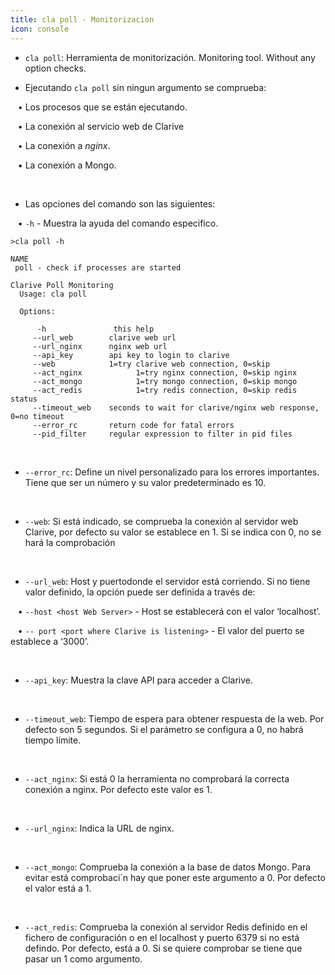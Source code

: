 ```yaml
---
title: cla poll - Monitorizacion
icon: console
---
```


* `cla poll`: Herramienta de monitorización.  Monitoring tool. Without any option checks.


* Ejecutando `cla poll` sin ningun argumento se comprueba: <br />

&nbsp; &nbsp;• Los procesos que se están ejecutando. <br />

&nbsp; &nbsp;• La conexión al servicio web de Clarive <br />

&nbsp; &nbsp;• La conexión a *nginx*. <br />

&nbsp; &nbsp;• La conexión a Mongo. <br />


<br/>

* Las opciones del comando son las siguientes:

&nbsp; &nbsp;• `-h` - Muestra la ayuda del comando especifico.

    >cla poll -h

    NAME
     poll - check if processes are started

    Clarive Poll Monitoring
      Usage: cla poll

      Options:

          -h               this help
         --url_web        clarive web url
         --url_nginx      nginx web url
         --api_key        api key to login to clarive
         --web            1=try clarive web connection, 0=skip
         --act_nginx     	    1=try nginx connection, 0=skip nginx
         --act_mongo            1=try mongo connection, 0=skip mongo
         --act_redis            1=try redis connection, 0=skip redis status
         --timeout_web    seconds to wait for clarive/nginx web response, 0=no timeout
         --error_rc       return code for fatal errors
         --pid_filter     regular expression to filter in pid files    


<br/>

* `--error_rc`: Define un nivel personalizado para los errores importantes. Tiene que ser un número y su valor predeterminado es 10.

<br/>
 
* `--web`: Si está indicado, se comprueba la conexión al servidor web Clarive, por defecto su valor se establece en 1. Si se indica con 0, no se hará la comprobación

<br/>

* `--url_web`: Host y puertodonde el servidor está corriendo. Si no tiene valor definido, la opción puede ser definida a través de: <br />

&nbsp; &nbsp;• `--host <host Web Server>` - Host se establecerá con el valor ‘localhost’. <br />

&nbsp; &nbsp;• `-- port <port where Clarive is listening>` - El valor del puerto se establece a ‘3000’. <br/>
    
<br />

* `--api_key`: Muestra la clave API para acceder a Clarive.

<br/>

* `--timeout_web`:  Tiempo de espera para obtener respuesta de la web. Por defecto son 5 segundos. Si el parámetro se configura a 0, no habrá tiempo límite.


<br/>
  
* `--act_nginx`: Si está 0 la herramienta no comprobará la correcta conexión a nginx. Por defecto este valor es 1.


<br/>
    
* `--url_nginx`: Indica la URL de nginx.

<br/>

* `--act_mongo`: Comprueba la conexión a la base de datos Mongo. Para evitar está comprobaci´n hay que poner este argumento a 0. Por defecto el valor está a 1.

<br/>

* `--act_redis`: Comprueba la conexión al servidor Redis definido en el fichero de configuración o en el localhost y puerto 6379 si no está defindo. Por defecto, está a 0. Si se quiere comprobar se tiene que pasar un 1 como argumento.


